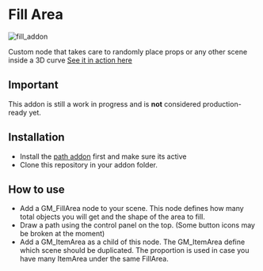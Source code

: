 # Fill Area

![fill_addon](https://user-images.githubusercontent.com/52043844/63270110-cad02680-c297-11e9-8154-783eaf4320da.png)

Custom node that takes care to randomly place props or any other scene inside a 3D curve
[See it in action here](https://streamable.com/1kbnz)

## Important
This addon is still a work in progress and is **not** considered production-ready yet. 

## Installation
+ Install the [path addon](https://github.com/HungryProton/gm_path) first and make sure its active
+ Clone this repository in your addon folder.

## How to use
+ Add a GM_FillArea node to your scene. This node defines how many total objects you will get and the shape of the area to fill.
+ Draw a path using the control panel on the top. (Some button icons may be broken at the moment)
+ Add a GM_ItemArea as a child of this node. The GM_ItemArea define which scene should be duplicated. The proportion is used in case you have many ItemArea under the same FillArea.
